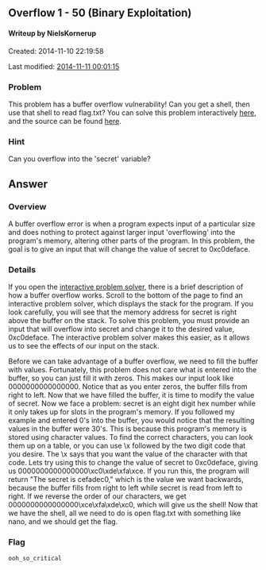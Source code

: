 ## Overflow 1 - 50 (Binary Exploitation) ##
#### Writeup by NielsKornerup

Created: 2014-11-10 22:19:58

Last modified: [2014-11-11 00:01:15](https://github.com/Oksisane/PicoCTF-2014-Writeups/commits/master/binary_exploitation/Overflow_1.md)


### Problem ###

This problem has a buffer overflow vulnerability! Can you get a shell, then use that shell to read flag.txt? You can solve this problem interactively [here](https://picoctf.com/problem-static/binary/Overflow1/overflow1.html#1), and the source can be found [here](https://picoctf.com/problem-static/binary/Overflow1/overflow1.c).

### Hint ###

Can you overflow into the 'secret' variable?

## Answer ##

### Overview ###

A buffer overflow error is when a program expects input of a particular size and does nothing to protect against larger input 'overflowing' into the program's memory, altering other parts of the program. In this problem, the goal is to give an input that will change the value of secret to 0xc0deface.

### Details ###

If you open the [interactive problem solver](https://picoctf.com/problem-static/binary/Overflow1/overflow1.html#1), there is a brief description of how a buffer overflow works. Scroll to the bottom of the page to find an interactive problem solver, which displays the stack for the program. If you look carefully, you will see that the memory address for secret is right above the buffer on the stack. To solve this problem, you must provide an input that will overflow into secret and change it to the desired value, 0xc0deface. The interactive problem solver makes this easier, as it allows us to see the effects of our input on the stack.

Before we can take advantage of a buffer overflow, we need to fill the buffer with values. Fortunately, this problem does not care what is entered into the buffer, so you can just fill it with zeros. This makes our input look like 0000000000000000. Notice that as you enter zeros, the buffer fills from right to left. Now that we have filled the buffer, it is time to modify the value of secret. Now we face a problem: secret is an eight digit hex number while it only takes up for slots in the program's memory. If you followed my example and entered 0's into the buffer, you would notice that the resulting values in the buffer were 30's. This is because this program's memory is stored using character values. To find the correct characters, you can look them up on a table, or you can use \x followed by the two digit code that you desire. The \x says that you want the value of the character with that code. Lets try using this to change the value of secret to 0xc0deface, giving us 0000000000000000\xc0\xde\xfa\xce. If you run this, the program will return "The secret is cefadec0," which is the value we want backwards, because the buffer fills from right to left while secret is read from left to right. If we reverse the order of our characters, we get 0000000000000000\xce\xfa\xde\xc0, which will give us the shell! Now that we have the shell, all we need to do is open flag.txt with something like nano, and we should get the flag.


### Flag ###

    ooh_so_critical
